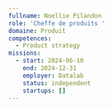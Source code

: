 ```yaml
---
fullname: Noellie Pilandon
role: 'Cheffe de produits '
domaine: Produit
competences:
  - Product strategy
missions:
  - start: 2024-06-10
    end: 2024-12-31
    employer: Datalab
    status: independent
    startups: []
---
```

